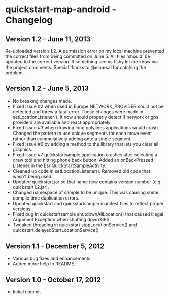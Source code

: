 # quickstart-map-android - Changelog

## Version 1.2 - June 11, 2013
Re-uploaded version 1.2. A permission error on my local machine prevented the correct files from being committed on June 5. All files 'should' be updated to the correct version. If something seems fishy let me know via the project comments. Special thanks to @elbarsal for catching the problem.


## Version 1.2 - June 5, 2013

- No breaking changes made.
- Fixed issue #2 when used in Europe NETWORK_PROVIDER could not be detected and threw a fatal error. These changes were made in setLocationListener(). It now should properly detect if network or gps providers are available and react appropriately. 
- Fixed issue #3 when drawing long polylines applications would crash. Changed the pattern to use unique segments for each move event rather than cummulatively adding onto a single segment.
- Fixed issue #6 by adding a method to the library that lets you clear all graphics.
- Fixed issue #7 quickstartsample application crashes after selecting a draw tool and hitting phone back button. Added an onBackPressed Listener in the EsriQuickStartSampleActivity.
- Cleaned up code in setLocationListener(). Removed old code that wasn't being used.
- Updated quickstart.jar so that name now contains version number (e.g. quickstart1.2.jar).
- Changed namespace of sample to be unique. This was causing some compile time duplication errors.
- Updated quickstart and quickstartsample manifest files to reflect proper versions.
- Fixed bug in quickstartsample shutdownAllLocation() that caused Illegal Argument Exception when shutting down GPS.
- Tweaked threading in quickstart.stopLocationService() and quickstart.delayedStartLocationService()

## Version 1.1 - December 5, 2012

- Various bug fixes and enhancements
- Added more help to README.


## Version 1.0 - October 17, 2012

- Initial commit